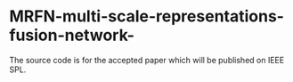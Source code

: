 # MRFN-multi-scale-representations-fusion-network-
The source code is for the accepted paper which will be published on IEEE SPL. 
